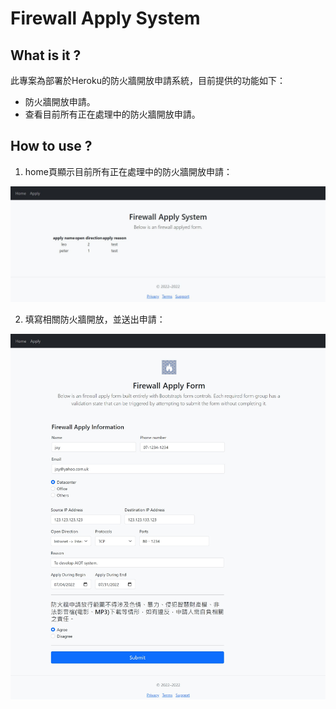 # Firewall Apply System

## What is it ?

此專案為部署於Heroku的防火牆開放申請系統，目前提供的功能如下：

 - 防火牆開放申請。
 - 查看目前所有正在處理中的防火牆開放申請。

## How to use ?

1. home頁顯示目前所有正在處理中的防火牆開放申請：

![Home Page](home_page.JPG)

2. 填寫相關防火牆開放，並送出申請：

![Apply Page](apply_page.JPG)

